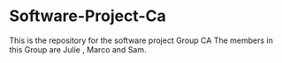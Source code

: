 # Software-Project-Ca
This is the repository for the software project Group CA
The members in this Group are Julie , Marco and Sam.



